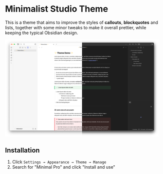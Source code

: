 # Minimalist Studio Theme
This is a theme that aims to improve the styles of **callouts**, **blockquotes** and lists,
together with some minor tweaks to make it overall prettier, while keeping the typical Obsidian design.
 
![Screenshot](screenshot-hybrid.png)

## Installation
1. Click `Settings → Appearance → Theme → Manage`
2. Search for "Minimal Pro" and click "Install and use"
